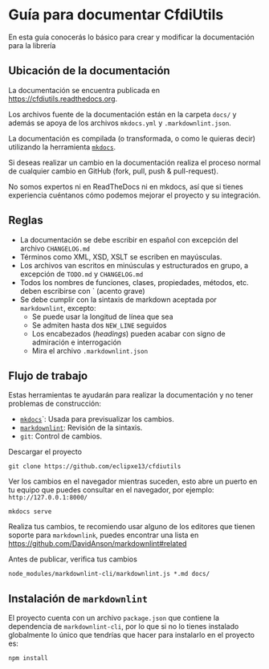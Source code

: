 # Guía para documentar CfdiUtils

En esta guía conocerás lo básico para crear y modificar la documentación para la librería


## Ubicación de la documentación

La documentación se encuentra publicada en <https://cfdiutils.readthedocs.org>.

Los archivos fuente de la documentación están en la carpeta `docs/` y además se apoya
de los archivos `mkdocs.yml` y `.markdownlint.json`.

La documentación es compilada (o transformada, o como le quieras decir) utilizando
la herramienta [`mkdocs`](https://www.mkdocs.org/).

Si deseas realizar un cambio en la documentación realiza el proceso normal de cualquier cambio
en GitHub (fork, pull, push & pull-request).

No somos expertos ni en ReadTheDocs ni en mkdocs, así que si tienes experiencia cuéntanos cómo
podemos mejorar el proyecto y su integración.


## Reglas

- La documentación se debe escribir en español con excepción del archivo `CHANGELOG.md`
- Términos como XML, XSD, XSLT se escriben en mayúsculas.
- Los archivos van escritos en minúsculas y estructurados en grupo, a excepción de `TODO.md` y `CHANGELOG.md`
- Todos los nombres de funciones, clases, propiedades, métodos, etc. deben escribirse con ` (acento grave)
- Se debe cumplir con la sintaxis de markdown aceptada por `markdownlint`, excepto:
  - Se puede usar la longitud de línea que sea
  - Se admiten hasta dos `NEW_LINE` seguidos
  - Los encabezados (*headings*) pueden acabar con signo de admiración e interrogación
  - Mira el archivo `.markdownlint.json`


## Flujo de trabajo

Estas herramientas te ayudarán para realizar la documentación y no tener problemas de construcción:

- [`mkdocs`](https://www.mkdocs.org/)`: Usada para previsualizar los cambios.
- [`markdownlint`](https://github.com/DavidAnson/markdownlint): Revisión de la sintaxis.
- `git`: Control de cambios.

Descargar el proyecto

```shell
git clone https://github.com/eclipxe13/cfdiutils
```

Ver los cambios en el navegador mientras suceden, esto abre un puerto en tu equipo
que puedes consultar en el navegador, por ejemplo: `http://127.0.0.1:8000/`

```shell
mkdocs serve
```

Realiza tus cambios, te recomiendo usar alguno de los editores que tienen soporte para
`markdownlink`, puedes encontrar una lista en <https://github.com/DavidAnson/markdownlint#related>

Antes de publicar, verifica tus cambios

```shell
node_modules/markdownlint-cli/markdownlint.js *.md docs/
```


## Instalación de `markdownlint`

El proyecto cuenta con un archivo `package.json` que contiene la dependencia de `markdownlint-cli`,
por lo que si no lo tienes instalado globalmente lo único que tendrías que hacer para instalarlo en el proyecto es:

```shell
npm install
```
